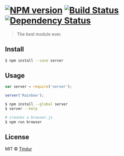 #  [![NPM version][npm-image]][npm-url] [![Build Status][travis-image]][travis-url] [![Dependency Status][daviddm-url]][daviddm-image]

> The best module ever.


## Install

```sh
$ npm install --save server
```


## Usage

```js
var server = require('server');

server('Rainbow');
```

```sh
$ npm install --global server
$ server --help
```

```sh
# creates a browser.js
$ npm run browser
```


## License

MIT © [Tindur](tindur.is)


[npm-url]: https://npmjs.org/package/server
[npm-image]: https://badge.fury.io/js/server.svg
[travis-url]: https://travis-ci.org/tindur/server
[travis-image]: https://travis-ci.org/tindur/server.svg?branch=master
[daviddm-url]: https://david-dm.org/tindur/server.svg?theme=shields.io
[daviddm-image]: https://david-dm.org/tindur/server
